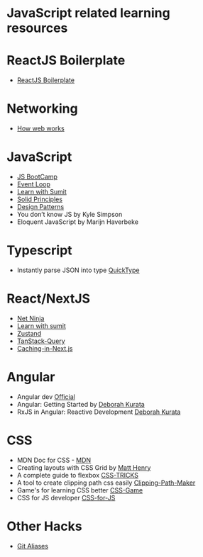 # JavaScript related learning resources

# ReactJS Boilerplate
- [ReactJS Boilerplate](https://github.com/strativ-dev/react-boilerplate-ts)

# Networking

- [How web works](https://github.com/vasanthk/how-web-works)  

# JavaScript
- [JS BootCamp](https://github.com/vivasoft-ltd/javascript-bootcamp)
- [Event Loop](https://www.youtube.com/watch?v=8aGhZQkoFbQ)
- [Learn with Sumit](https://www.youtube.com/channel/UCFM3gG5IHfogarxlKcIHCAg)
- [Solid Principles](https://www.youtube.com/playlist?list=PLZlA0Gpn_vH9kocFX7R7BAe_CvvOCO_p9)
- [Design Patterns](https://www.youtube.com/playlist?list=PLZlA0Gpn_vH_CthENcPCM0Dww6a5XYC7f)
- You don&rsquo;t know JS by Kyle Simpson
- Eloquent JavaScript by Marijn Haverbeke

# Typescript

- Instantly parse JSON into type [QuickType](https://app.quicktype.io/)

# React/NextJS

- [Net Ninja](https://www.youtube.com/watch?v=j942wKiXFu8&list=PL4cUxeGkcC9gZD-Tvwfod2gaISzfRiP9d&index=1)
- [Learn with sumit](https://www.youtube.com/watch?v=5Xy-t8k_M4A&list=PLHiZ4m8vCp9M6HVQv7a36cp8LKzyHIePr)
- [Zustand](https://docs.pmnd.rs/zustand/getting-started/introduction)
- [TanStack-Query](https://tanstack.com/query/latest)
- [Caching-in-Next.js](https://nextjs.org/docs/app/building-your-application/caching)

# Angular

- Angular dev [Official](https://angular.dev)
- Angular: Getting Started by [Deborah Kurata](https://www.pluralsight.com/courses/angular-2-getting-started-update)
- RxJS in Angular: Reactive Development [Deborah Kurata](https://www.pluralsight.com/courses/angular-component-communication)

# CSS

- MDN Doc for CSS - [MDN](https://developer.mozilla.org/en-US/docs/Web/CSS)
- Creating layouts with CSS Grid by [Matt Henry](https://www.pluralsight.com/courses/css-grid-creating-layouts)
- A complete guide to flexbox [CSS-TRICKS](https://css-tricks.com/snippets/css/a-guide-to-flexbox/)
- A tool to create clipping path css easily [Clipping-Path-Maker](https://bennettfeely.com/clippy/)
- Game's for learning CSS better [CSS-Game](https://flexboxfroggy.com/)
- CSS for JS developer [ CSS-for-JS](https://css-for-js.dev/)

# Other Hacks

- [Git Aliases](https://kapeli.com/cheat_sheets/Oh-My-Zsh_Git.docset/Contents/Resources/Documents/index)
